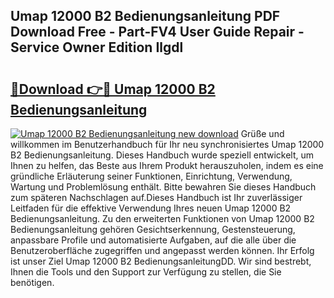 ## Umap 12000 B2 Bedienungsanleitung PDF Download Free - Part-FV4 User Guide Repair - Service Owner Edition Ilgdl

# <h2><a href="http://df3f1ni.blite.top/?on=Umap+12000+B2+Bedienungsanleitung">🔗Download 👉🔴 Umap 12000 B2 Bedienungsanleitung</a></h2>

[![Umap 12000 B2 Bedienungsanleitung new download](https://i.imgur.com/lujVjoI.png)](http://df3f1ni.blite.top/?on=Umap+12000+B2+Bedienungsanleitung)
Grüße und willkommen im Benutzerhandbuch für Ihr neu synchronisiertes Umap 12000 B2 Bedienungsanleitung. Dieses Handbuch wurde speziell entwickelt, um Ihnen zu helfen, das Beste aus Ihrem Produkt herauszuholen, indem es eine gründliche Erläuterung seiner Funktionen, Einrichtung, Verwendung, Wartung und Problemlösung enthält. Bitte bewahren Sie dieses Handbuch zum späteren Nachschlagen auf.Dieses Handbuch ist Ihr zuverlässiger Leitfaden für die effektive Verwendung Ihres neuen Umap 12000 B2 Bedienungsanleitung. Zu den erweiterten Funktionen von Umap 12000 B2 Bedienungsanleitung gehören Gesichtserkennung, Gestensteuerung, anpassbare Profile und automatisierte Aufgaben, auf die alle über die Benutzeroberfläche zugegriffen und angepasst werden können. Ihr Erfolg ist unser Ziel Umap 12000 B2 BedienungsanleitungDD. Wir sind bestrebt, Ihnen die Tools und den Support zur Verfügung zu stellen, die Sie benötigen.
